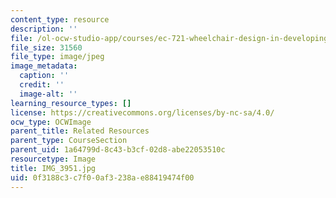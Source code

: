 ```yaml
---
content_type: resource
description: ''
file: /ol-ocw-studio-app/courses/ec-721-wheelchair-design-in-developing-countries-spring-2009/0f3188c3c7f00af3238ae88419474f00_IMG_3951.jpg
file_size: 31560
file_type: image/jpeg
image_metadata:
  caption: ''
  credit: ''
  image-alt: ''
learning_resource_types: []
license: https://creativecommons.org/licenses/by-nc-sa/4.0/
ocw_type: OCWImage
parent_title: Related Resources
parent_type: CourseSection
parent_uid: 1a64799d-8c43-b3cf-02d8-abe22053510c
resourcetype: Image
title: IMG_3951.jpg
uid: 0f3188c3-c7f0-0af3-238a-e88419474f00
---
```

